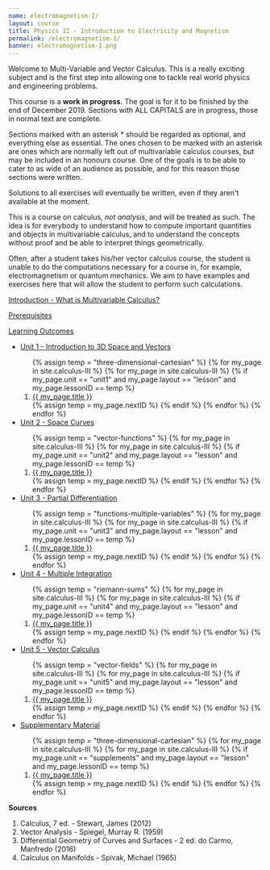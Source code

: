 ```yaml
---
name: electromagnetism-I/
layout: course
title: Physics II - Introduction to Electricity and Magnetism
permalink: /electromagnetism-I/
banner: electromagnetism-I.png
---
```


Welcome to Multi-Variable and Vector Calculus. This is a really exciting subject and is the first step into allowing one to tackle real world physics and engineering problems. 

This course is a **work in progress**. The goal is for it to be finished by the end of December 2019. Sections with ALL CAPITALS are in progress, those in normal text are complete.

Sections marked with an asterisk * should be regarded as optional, and everything else as essential. The ones chosen to be marked with an asterisk are ones which are normally left out of multivariable calculus courses, but may be included in an honours course. One of the goals is to be able to cater to as wide of an audience as possible, and for this reason those sections were written.

Solutions to all exercises will eventually be written, even if they aren't available at the moment.

This is a course on calculus, *not analysis*, and will be treated as such. The idea is for everybody to understand how to compute important quantities and objects in multivariable calculus, and to understand the concepts without proof and be able to interpret things geometrically.

Often, after a student takes his/her vector calculus course, the student is unable to do the computations necessary for a course in, for example, electromagnetism or quantum mechanics. We aim to have examples and exercises here that will allow the student to perform such calculations.

<a class="page-link" href="/calculus-III/introduction">Introduction - What is Multivariable Calculus? </a>

<a class="page-link" href="/calculus-III/prerequisites"> Prerequisites</a>

<a class="page-link" href="/calculus-III/learning-outcomes"> Learning Outcomes</a>

<ul>
<li>  <a class="page-link" href="/calculus-III/unit1/"> Unit 1 - Introduction to 3D Space and Vectors </a> </li>
<ol>
{% assign temp = "three-dimensional-cartesian" %}
{% for my_page in site.calculus-III %}
{% for my_page in site.calculus-III %}
{% if my_page.unit == "unit1" and my_page.layout == "lesson" and my_page.lessonID == temp %}
<li> <a class="page-link" href="{{ my_page.url | prepend: site.baseurl }}">{{ my_page.title }}</a> </li>
{% assign temp = my_page.nextID %}
{% endif %}
{% endfor %}
{% endfor %}
</ol>
<li>  <a class="page-link" href="/calculus-III/unit2/"> Unit 2 - Space Curves </a> </li>
<ol>
{% assign temp = "vector-functions" %}
{% for my_page in site.calculus-III %}
{% for my_page in site.calculus-III %}
{% if my_page.unit == "unit2" and my_page.layout == "lesson" and my_page.lessonID == temp %}
<li> <a class="page-link" href="{{ my_page.url | prepend: site.baseurl }}">{{ my_page.title }}</a> </li>
{% assign temp = my_page.nextID %}
{% endif %}
{% endfor %}
{% endfor %}
</ol>
<li>  <a class="page-link" href="/calculus-III/unit3/"> Unit 3 - Partial Differentiation </a> </li>
<ol>
{% assign temp = "functions-multiple-variables" %}
{% for my_page in site.calculus-III %}
{% for my_page in site.calculus-III %}
{% if my_page.unit == "unit3" and my_page.layout == "lesson" and my_page.lessonID == temp %}
<li> <a class="page-link" href="{{ my_page.url | prepend: site.baseurl }}">{{ my_page.title }}</a> </li>
{% assign temp = my_page.nextID %}
{% endif %}
{% endfor %}
{% endfor %}
</ol>
<li>  <a class="page-link" href="/calculus-III/unit4/"> Unit 4 - Multiple Integration </a> </li>
<ol>
{% assign temp = "riemann-sums" %}
{% for my_page in site.calculus-III %}
{% for my_page in site.calculus-III %}
{% if my_page.unit == "unit4" and my_page.layout == "lesson" and my_page.lessonID == temp %}
<li> <a class="page-link" href="{{ my_page.url | prepend: site.baseurl }}">{{ my_page.title }}</a> </li>
{% assign temp = my_page.nextID %}
{% endif %}
{% endfor %}
{% endfor %}
</ol>
<li>  <a class="page-link" href="/calculus-III/unit5/"> Unit 5 - Vector Calculus </a> </li>
<ol>
{% assign temp = "vector-fields" %}
{% for my_page in site.calculus-III %}
{% for my_page in site.calculus-III %}
{% if my_page.unit == "unit5" and my_page.layout == "lesson" and my_page.lessonID == temp %}
<li> <a class="page-link" href="{{ my_page.url | prepend: site.baseurl }}">{{ my_page.title }}</a> </li>
{% assign temp = my_page.nextID %}
{% endif %}
{% endfor %}
{% endfor %}
</ol>
<li> <a class="page-link" href="/calculus-III/supplements/"> Supplementary Material </a> </li>
<ol>
{% assign temp = "three-dimensional-cartesian" %}
{% for my_page in site.calculus-III %}
{% for my_page in site.calculus-III %}
{% if my_page.unit == "supplements" and my_page.layout == "lesson" and my_page.lessonID == temp %}
<li> <a class="page-link" href="{{ my_page.url | prepend: site.baseurl }}">{{ my_page.title }}</a> </li>
{% assign temp = my_page.nextID %}
{% endif %}
{% endfor %}
{% endfor %}
</ol>
</ul>


**Sources**

1. Calculus, 7 ed. - Stewart, James (2012)
2. Vector Analysis - Spiegel, Murray R. (1959)
3. Differential Geometry of Curves and Surfaces - 2 ed. do Carmo, Manfredo (2016)
4. Calculus on Manifolds - Spivak, Michael (1965)
